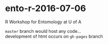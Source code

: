 # ento-r-2016-07-06
R Workshop for Entomology at U of A

`master` branch would host any code...  
development of html occurs on `gh-pages` branch

